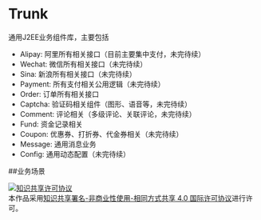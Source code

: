 Trunk
===



通用J2EE业务组件库，主要包括

- Alipay: 阿里所有相关接口（目前主要集中支付，未完待续）
- Wechat: 微信所有相关接口（未完待续）
- Sina: 新浪所有相关接口（未完待续）
- Payment: 所有支付相关公用逻辑（未完待续）
- Order: 订单所有相关接口
- Captcha: 验证码相关组件（图形、语音等，未完待续）
- Comment: 评论相关（多级评论、关联评论，未完待续）
- Fund: 资金记录相关
- Coupon: 优惠券、打折券、代金券相关（未完待续）
- Message: 通用消息业务
- Config: 通用动态配置（未完待续）

##业务场景

<a rel="license" href="http://creativecommons.org/licenses/by-nc-sa/4.0/"><img alt="知识共享许可协议" style="border-width:0" src="https://i.creativecommons.org/l/by-nc-sa/4.0/88x31.png" /></a><br />本作品采用<a rel="license" href="http://creativecommons.org/licenses/by-nc-sa/4.0/">知识共享署名-非商业性使用-相同方式共享 4.0 国际许可协议</a>进行许可。